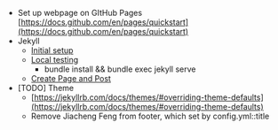 * Set up webpage on GItHub Pages [https://docs.github.com/en/pages/quickstart](https://docs.github.com/en/pages/quickstart) 
* Jekyll
    * [Initial setup ](https://docs.github.com/en/pages/setting-up-a-github-pages-site-with-jekyll/creating-a-github-pages-site-with-jekyll)
    * [Local testing](https://docs.github.com/en/pages/setting-up-a-github-pages-site-with-jekyll/testing-your-github-pages-site-locally-with-jekyll)
        * bundle install && bundle exec jekyll serve
    * [Create Page and Post ](https://docs.github.com/en/pages/setting-up-a-github-pages-site-with-jekyll/adding-content-to-your-github-pages-site-using-jekyll)
* [TODO] Theme
    * [https://jekyllrb.com/docs/themes/#overriding-theme-defaults](https://jekyllrb.com/docs/themes/#overriding-theme-defaults) 
    * Remove Jiacheng Feng from footer, which set by config.yml::title